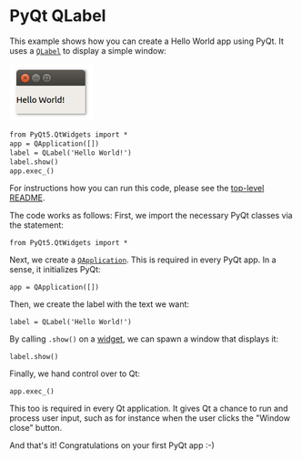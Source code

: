 # PyQt QLabel

This example shows how you can create a Hello World app using PyQt. It uses a [`QLabel`](https://doc.qt.io/qt-5/qlabel.html) to display a simple window:

![PyQt QLabel screenshot](../screenshots/pyqt-qlabel.png)

```
from PyQt5.QtWidgets import *
app = QApplication([])
label = QLabel('Hello World!')
label.show()
app.exec_()
```

For instructions how you can run this code, please see the [top-level README](https://github.com/1mh/pyqt-examples#running-the-examples).

The code works as follows: First, we import the necessary PyQt classes via the statement:

    from PyQt5.QtWidgets import *

Next, we create a [`QApplication`](https://doc.qt.io/Qt-5/qapplication.html). This is required in every PyQt app. In a sense, it initializes PyQt:

    app = QApplication([])

Then, we create the label with the text we want:

    label = QLabel('Hello World!')

By calling `.show()` on a [widget](../02%20PyQt%20Widgets), we can spawn a window that displays it:

    label.show()

Finally, we hand control over to Qt:

    app.exec_()

This too is required in every Qt application. It gives Qt a chance to run and process user input, such as for instance when the user clicks the "Window close" button.

And that's it! Congratulations on your first PyQt app :-)
